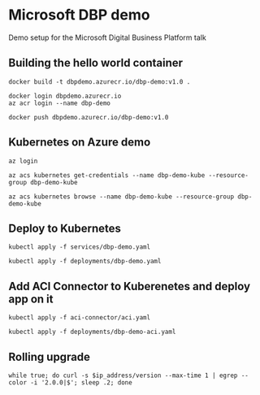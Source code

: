 # Microsoft DBP demo
Demo setup for the Microsoft Digital Business Platform talk

## Building the hello world container
```
docker build -t dbpdemo.azurecr.io/dbp-demo:v1.0 .
```
```
docker login dbpdemo.azurecr.io
az acr login --name dbp-demo
```
```
docker push dbpdemo.azurecr.io/dbp-demo:v1.0
```

## Kubernetes on Azure demo

```
az login
```
```
az acs kubernetes get-credentials --name dbp-demo-kube --resource-group dbp-demo-kube
```
```
az acs kubernetes browse --name dbp-demo-kube --resource-group dbp-demo-kube
```

## Deploy to Kubernetes

```
kubectl apply -f services/dbp-demo.yaml
```
```
kubectl apply -f deployments/dbp-demo.yaml
```

## Add ACI Connector to Kuberenetes and deploy app on it

```
kubectl apply -f aci-connector/aci.yaml
```
```
kubectl apply -f deployments/dbp-demo-aci.yaml
```

## Rolling upgrade
```
while true; do curl -s $ip_address/version --max-time 1 | egrep --color -i '2.0.0|$'; sleep .2; done
```
